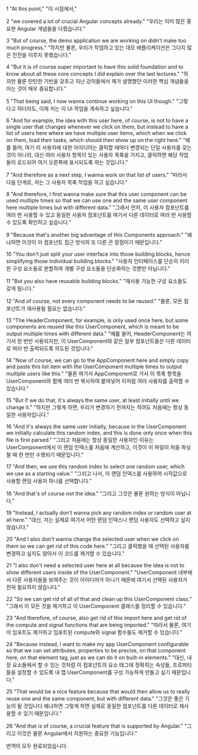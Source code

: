 1
"At this point,"
"이 시점에서,"

2
"we covered a lot of crucial Angular concepts already."
"우리는 이미 많은 중요한 Angular 개념들을 다뤘습니다."

3
"But of course, the demo application we are working on
didn't make too much progress."
"하지만 물론, 우리가 작업하고 있는 데모 애플리케이션은
그다지 많은 진전을 이루지 못했습니다."

4
"But it is of course super important
to have this solid foundation
and to know about all these core concepts
I did explain over the last lectures."
"하지만 물론 탄탄한 기반을 갖추고
지난 강의들에서 제가 설명했던
이러한 핵심 개념들을 아는 것이
매우 중요합니다."

5
"That being said,
I now wanna continue working on this UI though."
"그렇다고 하더라도,
이제 저는 이 UI 작업을 계속하고 싶습니다."

6
"And for example, the idea with this user here, of course,
is not to have a single user
that changes whenever we click on them,
but instead to have a list of users here
where we have multiple user items,
which when we click on them, load their tasks,
which should then show up on the right here."
"예를 들어, 여기 이 사용자에 대한 아이디어는
클릭할 때마다 변경되는
단일 사용자를 갖는 것이 아니라,
대신 여러 사용자 항목이 있는
사용자 목록을 가지고,
클릭하면 해당 작업들이 로드되어
여기 오른쪽에 표시되도록 하는 것입니다."

7
"And therefore as a next step,
I wanna work on that list of users."
"따라서 다음 단계로,
저는 그 사용자 목록 작업을 하고 싶습니다."

8
"And therefore, I first wanna make sure
that this user component can be used multiple times
so that we can use one and the same user component here
multiple times but with different data."
"그래서 먼저, 이 사용자 컴포넌트를 여러 번 사용할 수 있고
동일한 사용자 컴포넌트를 여기서
다른 데이터로 여러 번 사용할 수 있도록
확인하고 싶습니다."

9
"Because that's another big advantage
of this Components approach."
"왜냐하면 이것이 이 컴포넌트 접근 방식의
또 다른 큰 장점이기 때문입니다."

10
"You don't just split your user interface
into those building blocks,
hence simplifying those individual building blocks."
"사용자 인터페이스를 단순히
이러한 구성 요소들로 분할하여
개별 구성 요소들을 단순화하는 것뿐만 아닙니다."

11
"But you also have reusable building blocks."
"재사용 가능한 구성 요소들도 갖게 됩니다."

12
"And of course, not every component needs to be reused."
"물론, 모든 컴포넌트가 재사용될 필요는 없습니다."

13
"The HeaderComponent, for example, is only used once here,
but some components are reused like this UserComponent,
which is meant to be output multiple times
with different data."
"예를 들어, HeaderComponent는 여기서 한 번만 사용되지만,
이 UserComponent와 같은 일부 컴포넌트들은
다른 데이터로 여러 번 출력되도록
의도된 것입니다."

14
"Now of course, we can go to the AppComponent here
and simply copy and paste this list item
with the UserComponent multiple times
to output multiple users like this."
"물론 여기서 AppComponent로 가서
이 목록 항목을 UserComponent와 함께
여러 번 복사하여 붙여넣어
이처럼 여러 사용자를 출력할 수 있습니다."

15
"But if we do that, it's always the same user,
at least initially until we change it."
"하지만 그렇게 하면, 우리가 변경하기 전까지는
적어도 처음에는 항상 동일한 사용자입니다."

16
"And it's always the same user initially,
because in the UserComponent
we initially calculate this random index,
and this is done only once when this file is first parsed."
"그리고 처음에는 항상 동일한 사용자인 이유는
UserComponent에서
이 랜덤 인덱스를 처음에 계산하고,
이것이 이 파일이 처음 파싱될 때 한 번만 수행되기 때문입니다."

17
"And then, we use this random index
to select one random user, which we use as a starting value."
"그리고 나서, 이 랜덤 인덱스를 사용하여
시작값으로 사용할 랜덤 사용자 하나를 선택합니다."

18
"And that's of course not the idea."
"그리고 그것은 물론 원하는 방식이 아닙니다."

19
"Instead, I actually don't wanna pick
any random index or random user at all here."
"대신, 저는 실제로 여기서
어떤 랜덤 인덱스나 랜덤 사용자도 선택하고 싶지 않습니다."

20
"And I also don't wanna change the selected user
when we click on them so we can get rid of this code here."
"그리고 클릭했을 때 선택된 사용자를 변경하고 싶지도 않아서
이 코드를 제거할 수 있습니다."

21
"I also don't need a selected user here at all
because the idea is not to show different users
inside of the UserComponent."
"UserComponent 내부에서
다른 사용자들을 보여주는 것이 아이디어가 아니기 때문에
여기서 선택된 사용자가 전혀 필요하지 않습니다."

22
"So we can get rid of all of that
and clean up this UserComponent class."
"그래서 이 모든 것을 제거하고
이 UserComponent 클래스를 정리할 수 있습니다."

23
"And therefore, of course, also get rid of this import here
and get rid of the compute and signal functions
that are being imported."
"따라서 물론, 여기 이 임포트도 제거하고
임포트된 compute와 signal 함수들도
제거할 수 있습니다."

24
"Because instead, I want to make
my app UserComponent configurable
so that we can set attributes, properties to be precise,
on that component here, on that element tag,
just as we can do it on built-in elements."
"대신, 내장 요소들에서 할 수 있는 것처럼
이 컴포넌트의 요소 태그에
정확히는 속성들, 프로퍼티들을 설정할 수 있도록
내 앱 UserComponent를 구성 가능하게 만들고 싶기 때문입니다."

25
"That would be a nice feature
because that would then allow us to really reuse
one and the same component, but with different data."
"그것은 좋은 기능이 될 것입니다
왜냐하면 그렇게 하면 실제로
동일한 컴포넌트를 다른 데이터로 재사용할 수 있기 때문입니다."

26
"And that is of course, a crucial feature
that is supported by Angular."
"그리고 이것은 물론 Angular에서 지원하는
중요한 기능입니다."

번역이 모두 완료되었습니다.
